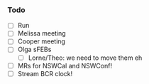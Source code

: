 ### Todo

- [ ] Run
- [ ] Melissa meeting
- [ ] Cooper meeting
- [ ] Olga sFEBs
   - [ ] Lorne/Theo: we need to move them eh
- [ ] MRs for NSWCal and NSWConf!
- [ ] Stream BCR clock!
